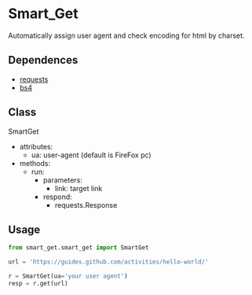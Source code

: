 # Smart_Get
Automatically assign user agent and check encoding for html by charset.

## Dependences

* [requests](http://docs.python-requests.org/en/master/)
* [bs4](https://www.crummy.com/software/BeautifulSoup/bs4/doc/)

## Class
SmartGet
  - attributes:
    - ua: user-agent (default is FireFox pc)
  - methods:
    - run:
      - parameters:
        - link: target link
      - respond:
        - requests.Response

## Usage

```python
from smart_get.smart_get import SmartGet

url = 'https://guides.github.com/activities/hello-world/'

r = SmartGet(ua='your user agent')
resp = r.get(url)

```
